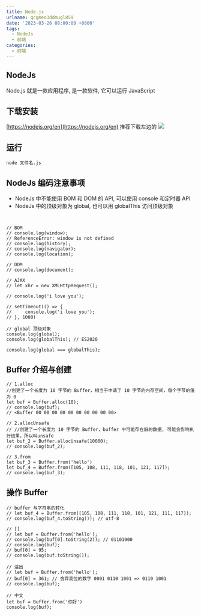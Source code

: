 ```yaml
---
title: Node.js
urlname: qcgmeo3ddmugl859
date: '2023-03-26 08:00:00 +0800'
tags:
  - NodeJs
  - 前端
categories:
  - 前端
---
```


## NodeJs

Node.js 就是一款应用程序, 是一款软件, 它可以运行 JavaScript

## 下载安装

[https://nodejs.org/en](https://nodejs.org/en)
推荐下载左边的
![](https://cdn.xiamu.icu//FjYLKy0t65b14GNervw_OcwLZIWA.png)

## 运行

```shell
node 文件名.js
```

## NodeJs 编码注意事项

- NodeJs 中不能使用 BOM 和 DOM 的 API, 可以使用 console 和定时器 API
- NodeJs 中的顶级对象为 global, 也可以用 globalThis 访问顶级对象

```shell


// BOM
// console.log(window);
// ReferenceError: window is not defined
// console.log(history);
// console.log(navigator);
// console.log(location);

// DOM
// console.log(document);

// AJAX
// let xhr = new XMLHttpRequest();

// console.log('i love you');

// setTimeout(() => {
//     console.log('i love you');
// }, 1000)

// global 顶级对象
console.log(global);
console.log(globalThis); // ES2020

console.log(global === globalThis);
```

## Buffer 介绍与创建

```shell
// 1.alloc
//创建了一个长度为 10 字节的 Buffer，相当于申请了 10 字节的内存空间，每个字节的值为 0
let buf = Buffer.alloc(10);
// console.log(buf);
// <Buffer 00 00 00 00 00 00 00 00 00 00>

// 2.allocUnsafe
// //创建了一个长度为 10 字节的 Buffer，buffer 中可能存在旧的数据, 可能会影响执行结果，所以叫unsafe
let buf_2 = Buffer.allocUnsafe(10000);
// console.log(buf_2);

// 3.from
let buf_3 = Buffer.from('hello')
let buf_4 = Buffer.from([105, 108, 111, 118, 101, 121, 117]);
// console.log(buf_3);
```

## 操作 Buffer

```shell
// buffer 与字符串的转化
// let buf_4 = Buffer.from([105, 108, 111, 118, 101, 121, 111, 117]);
// console.log(buf_4.toString()); // utf-8

// []
// let buf = Buffer.from('hello');
// console.log(buf[0].toString(2)); // 01101000
// console.log(buf);
// buf[0] = 95;
// console.log(buf.toString());

// 溢出
// let buf = Buffer.from('hello');
// buf[0] = 361; // 舍弃高位的数字 0001 0110 1001 => 0110 1001
// console.log(buf);

// 中文
let buf = Buffer.from('你好')
console.log(buf);
```
